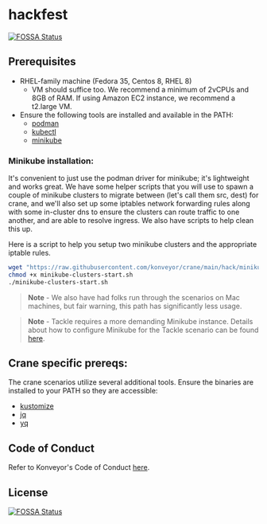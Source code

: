 # hackfest
[![FOSSA Status](https://app.fossa.com/api/projects/git%2Bgithub.com%2Fkonveyor%2Fhackfest.svg?type=shield)](https://app.fossa.com/projects/git%2Bgithub.com%2Fkonveyor%2Fhackfest?ref=badge_shield)


## Prerequisites

* RHEL-family machine (Fedora 35, Centos 8, RHEL 8)
  - VM should suffice too. We recommend a minimum of 2vCPUs and 8GB of RAM. If using Amazon EC2 instance, we recommend a t2.large VM.
* Ensure the following tools are installed and available in the PATH:
  * [podman](https://podman.io/getting-started/installation#linux-distributions)
  * [kubectl](https://kubernetes.io/docs/tasks/tools/install-kubectl-linux/)
  * [minikube](https://minikube.sigs.k8s.io/docs/start/)

### Minikube installation:

It's convenient to just use the podman driver for minikube; it's lightweight and works great. We have some helper scripts that you will use to spawn a couple of minikube clusters to migrate between (let's call them src, dest) for crane, and we'll also set up some iptables network forwarding rules along with some in-cluster dns to ensure the clusters can route traffic to one another, and are able to resolve ingress. We also have scripts to help clean this up.

Here is a script to help you setup two minikube clusters and the appropriate iptable rules.

```bash
wget "https://raw.githubusercontent.com/konveyor/crane/main/hack/minikube-clusters-start.sh"
chmod +x minikube-clusters-start.sh
./minikube-clusters-start.sh
```
>**Note** - We also have had folks run through the scenarios on Mac machines, but fair warning, this path has significantly less usage.

>**Note** - Tackle requires a more demanding Minikube instance. Details about how to configure Minikube for the Tackle scenario can be found [here](/tackle/README.md#installing-minikube).

## Crane specific prereqs:

The crane scenarios utilize several additional tools. Ensure the binaries are
installed to your PATH so they are accessible:

* [kustomize](https://kubectl.docs.kubernetes.io/installation/kustomize/binaries/)
* [jq](https://github.com/stedolan/jq)
* [yq](https://github.com/mikefarah/yq)

## Code of Conduct
Refer to Konveyor's Code of Conduct [here](https://github.com/konveyor/community/blob/main/CODE_OF_CONDUCT.md).


## License
[![FOSSA Status](https://app.fossa.com/api/projects/git%2Bgithub.com%2Fkonveyor%2Fhackfest.svg?type=large)](https://app.fossa.com/projects/git%2Bgithub.com%2Fkonveyor%2Fhackfest?ref=badge_large)